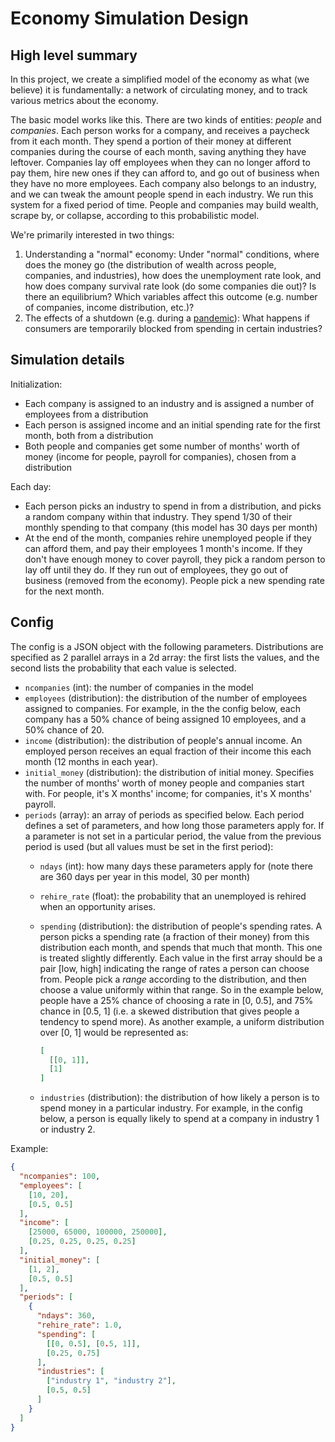 # Economy Simulation Design

## High level summary

In this project, we create a simplified model of the economy as what (we
believe) it is fundamentally: a network of circulating money, and to track
various metrics about the economy.

The basic model works like this. There are two kinds of entities: *people* and
*companies*. Each person works for a company, and receives a paycheck from it
each month. They spend a portion of their money at different companies during
the course of each month, saving anything they have leftover. Companies lay off
employees when they can no longer afford to pay them, hire new ones if they can
afford to, and go out of business when they have no more employees. Each company
also belongs to an industry, and we can tweak the amount people spend in each
industry. We run this system for a fixed period of time. People and companies
may build wealth, scrape by, or collapse, according to this probabilistic model.

We're primarily interested in two things:

1. Understanding a "normal" economy: Under "normal" conditions, where does the
   money go (the distribution of wealth across people, companies, and
   industries), how does the unemployment rate look, and how does company
   survival rate look (do some companies die out)? Is there an equilibrium?
   Which variables affect this outcome (e.g. number of companies, income
   distribution, etc.)?
2. The effects of a shutdown (e.g. during a [pandemic](https://www.wsj.com/graphics/march-changed-everything/)):
   What happens if consumers are temporarily blocked from spending in certain
   industries?

## Simulation details

Initialization:

- Each company is assigned to an industry and is assigned a number of employees
  from a distribution
- Each person is assigned income and an initial spending rate for the first
  month, both from a distribution
- Both people and companies get some number of months' worth of money (income
  for people, payroll for companies), chosen from a distribution

Each day:

- Each person picks an industry to spend in from a distribution, and picks a
  random company within that industry. They spend 1/30 of their monthly
  spending to that company (this model has 30 days per month)
- At the end of the month, companies rehire unemployed people if they can afford
  them, and pay their employees 1 month's income. If they don't have enough
  money to cover payroll, they pick a random person to lay off until they do. If
  they run out of employees, they go out of business (removed from the economy).
  People pick a new spending rate for the next month.

## Config

The config is a JSON object with the following parameters. Distributions are
specified as 2 parallel arrays in a 2d array: the first lists the values, and
the second lists the probability that each value is selected.

- `ncompanies` (int): the number of companies in the model
- `employees` (distribution): the distribution of the number of employees
  assigned to companies. For example, in the the config below, each company has
  a 50% chance of being assigned 10 employees, and a 50% chance of 20.
- `income` (distribution): the distribution of people's annual income. An
  employed person receives an equal fraction of their income this each month
  (12 months in each year).
- `initial_money` (distribution): the distribution of initial money. Specifies
  the number of months' worth of money people and companies start with. For
  people, it's X months' income; for companies, it's X months' payroll.
- `periods` (array): an array of periods as specified below. Each period defines
  a set of parameters, and how long those parameters apply for. If a parameter
  is not set in a particular period, the value from the previous period is used
  (but all values must be set in the first period):
  - `ndays` (int): how many days these parameters apply for (note there are 360
    days per year in this model, 30 per month)
  - `rehire_rate` (float): the probability that an unemployed is rehired when
  an opportunity arises.
  - `spending` (distribution): the distribution of people's spending rates. A
    person picks a spending rate (a fraction of their money) from this
    distribution each month, and spends that much that month. This one is treated
    slightly differently. Each value in the first array should be a pair
    [low, high] indicating the range of rates a person can choose from. People
    pick a *range* according to the distribution, and then choose a value
    uniformly within that range. So in the example below, people have a 25%
    chance of choosing a rate in [0, 0.5], and 75% chance in [0.5, 1] (i.e.
    a skewed distribution that gives people a tendency to spend more).
    As another example, a uniform distribution over [0, 1] would be represented as:

    ```json
    [
      [[0, 1]],
      [1]
    ]
    ```

  - `industries` (distribution): the distribution of how likely a person
  is to spend money in a particular industry. For example, in the config below,
  a person is equally likely to spend at a company in industry 1 or industry 2.

Example:

```json
{
  "ncompanies": 100,
  "employees": [
    [10, 20],
    [0.5, 0.5]
  ],
  "income": [
    [25000, 65000, 100000, 250000],
    [0.25, 0.25, 0.25, 0.25]
  ],
  "initial_money": [
    [1, 2],
    [0.5, 0.5]
  ],
  "periods": [
    {
      "ndays": 360,
      "rehire_rate": 1.0,
      "spending": [
        [[0, 0.5], [0.5, 1]],
        [0.25, 0.75]
      ],
      "industries": [
        ["industry 1", "industry 2"],
        [0.5, 0.5]
      ]
    }
  ]
}
```
